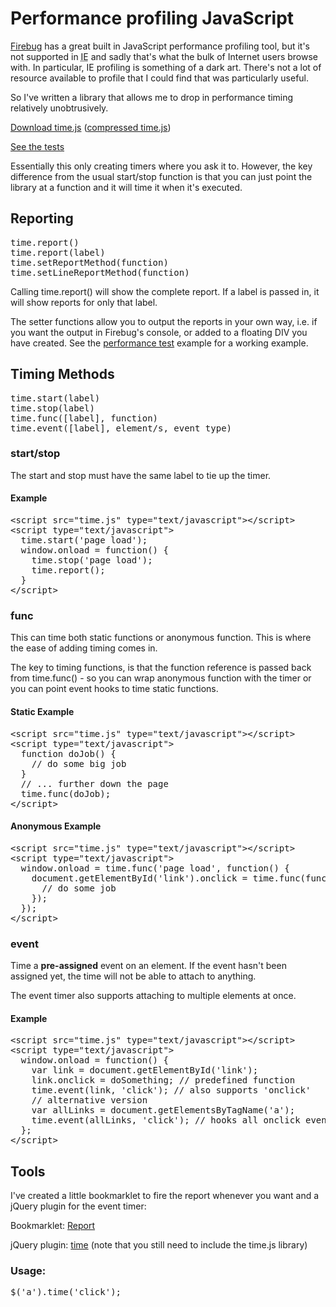 # Performance profiling JavaScript

[Firebug](http://getfirebug.com) has a great built in JavaScript performance profiling tool, but it's not supported in <abbr title="Internet Explorer">IE</abbr> and sadly that's what the bulk of Internet users browse with.  In particular, IE profiling is something of a dark art.  There's not a lot of resource available to profile that I could find that was particularly useful.

So I've written a library that allows me to drop in performance timing relatively unobtrusively.

[Download time.js](http://remysharp.com/time.js) ([compressed time.js](http://remysharp.com/time.packed.js))

[See the tests](http://remysharp.com/wp-content/uploads/2007/04/page_timer.html)


<!--more-->

Essentially this only creating timers where you ask it to. However, the key difference from the usual start/stop function is that you can just point the library at a function and it will time it when it's executed.

## Reporting

<pre>time.report()
time.report(label)
time.setReportMethod(function)
time.setLineReportMethod(function)
</pre>

Calling time.report() will show the complete report.  If a label is passed in, it will show reports for only that label.

The setter functions allow you to output the reports in your own way, i.e. if you want the output in Firebug's console, or added to a floating DIV you have created.  See the [performance test](http://remysharp.com/wp-content/uploads/2007/04/page_timer.html) example for a working example.

## Timing Methods

<pre>time.start(label)
time.stop(label)
time.func([label], function)
time.event([label], element/s, event type)
</pre>

### start/stop

The start and stop must have the same label to tie up the timer.

#### Example

<pre>
&lt;script src=&quot;time.js&quot; type=&quot;text/javascript&quot;&gt;&lt;/script&gt;
&lt;script type=&quot;text/javascript&quot;&gt;
  time.start('page load');
  window.onload = function() {
    time.stop('page load');
    time.report();
  }
&lt;/script&gt;
</pre>

### func

This can time both static functions or anonymous function.  This is where the ease of adding timing comes in.

The key to timing functions, is that the function reference is passed back from time.func() - so you can wrap anonymous function with the timer or you can point event hooks to time static functions.

#### Static Example

<pre>
&lt;script src=&quot;time.js&quot; type=&quot;text/javascript&quot;&gt;&lt;/script&gt;
&lt;script type=&quot;text/javascript&quot;&gt;
  function doJob() {
    // do some big job
  }
  // ... further down the page
  time.func(doJob);
&lt;/script&gt;
</pre>

#### Anonymous Example

<pre>
&lt;script src=&quot;time.js&quot; type=&quot;text/javascript&quot;&gt;&lt;/script&gt;
&lt;script type=&quot;text/javascript&quot;&gt;
  window.onload = time.func('page load', function() {
    document.getElementById('link').onclick = time.func(function() {
      // do some job
    });
  });
&lt;/script&gt;
</pre>

### event

Time a **pre-assigned** event on an element.  If the event hasn't been assigned yet, the time will not be able to attach to anything.

The event timer also supports attaching to multiple elements at once.

#### Example

<pre>
&lt;script src=&quot;time.js&quot; type=&quot;text/javascript&quot;&gt;&lt;/script&gt;
&lt;script type=&quot;text/javascript&quot;&gt;
  window.onload = function() {
    var link = document.getElementById('link');
    link.onclick = doSomething; // predefined function
    time.event(link, 'click'); // also supports 'onclick'
    // alternative version
    var allLinks = document.getElementsByTagName('a');
    time.event(allLinks, 'click'); // hooks all onclick events on links
  };
&lt;/script&gt;
</pre>

## Tools

I've created a little bookmarklet to fire the report whenever you want and a jQuery plugin for the event timer:

Bookmarklet: <a href="javascript:void(time.report())">Report</a>

jQuery plugin: [time](http://remysharp.com/wp-content/uploads/2007/04/jq_time.js) (note that you still need to include the time.js library)

### Usage:

<pre>$('a').time('click');</pre>